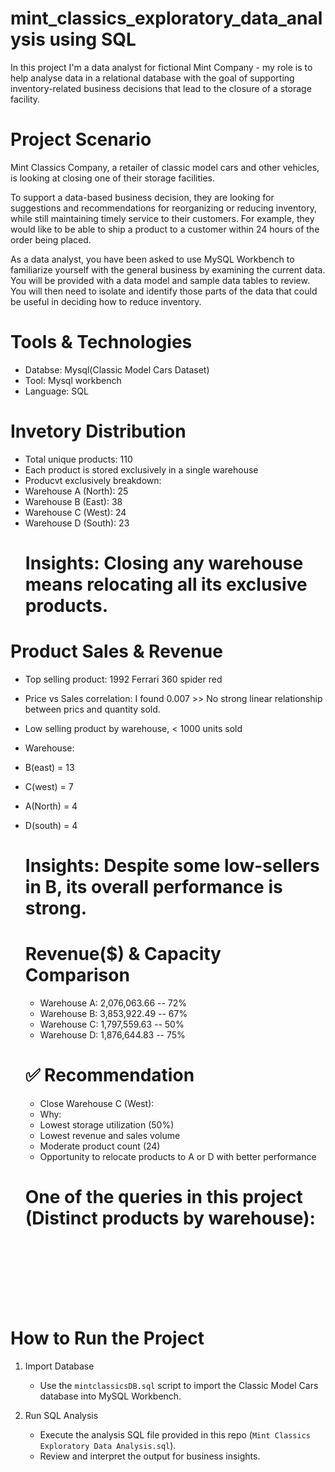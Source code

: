 # mint_classics_exploratory_data_analysis using SQL
 In this project I'm a data analyst for fictional Mint Company - my role is to help analyse data in a relational database with the goal of supporting inventory-related business decisions that lead to the closure of a storage facility.
 # Project Scenario
 Mint Classics Company, a retailer of classic model cars and other vehicles, is looking at closing one of their storage facilities. 

To support a data-based business decision, they are looking for suggestions and recommendations for reorganizing or reducing inventory, while still maintaining timely service to their customers. For example, they would like to be able to ship a product to a customer within 24 hours of the order being placed.

As a data analyst, you have been asked to use MySQL Workbench to familiarize yourself with the general business by examining the current data. You will be provided with a data model and sample data tables to review. You will then need to isolate and identify those parts of the data that could be useful in deciding how to reduce inventory.
# Tools & Technologies
- Databse: Mysql(Classic Model Cars Dataset)
- Tool: Mysql workbench
- Language: SQL
# Invetory Distribution
- Total unique products: 110
- Each product is stored exclusively in a single warehouse
- Producvt exclusively breakdown:
- Warehouse A (North): 25
- Warehouse B (East): 38
- Warehouse C (West): 24
- Warehouse D (South): 23
  # Insights: Closing any warehouse means relocating all its exclusive products.

# Product Sales & Revenue
- Top selling product: 1992 Ferrari 360 spider red
- Price vs Sales correlation: I found 0.007 >> No strong linear relationship between prics and quantity sold.
- Low selling product by warehouse, < 1000 units sold
- Warehouse:
- B(east) = 13
- C(west) = 7
- A(North) = 4
- D(south) = 4
  # Insights: Despite some low-sellers in B, its overall performance is strong.

  # Revenue($) & Capacity Comparison
  - Warehouse A: 2,076,063.66 -- 72%
  - Warehouse B: 3,853,922.49 -- 67%
  - Warehouse C:  1,797,559.63 -- 50%
  - Warehouse D: 1,876,644.83  -- 75%
 
  # ✅ Recommendation
  - Close Warehouse C (West):
  - Why:
  - Lowest storage utilization (50%)
  - Lowest revenue and sales volume
  - Moderate product count (24)
  - Opportunity to relocate products to A or D with better performance
 
  # One of the queries in this project (Distinct products by warehouse):
  ```sql
    





 
 # How to Run the Project

1. Import Database
   - Use the `mintclassicsDB.sql` script to import the Classic Model Cars database into MySQL Workbench.

2. Run SQL Analysis
   - Execute the analysis SQL file provided in this repo (`Mint Classics Exploratory Data Analysis.sql`).
   - Review and interpret the output for business insights.




  
  

  


 




 
